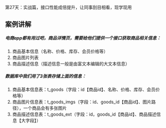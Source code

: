 第27天：实战篇，接口性能成倍提升，让同事刮目相看，现学现用
## 案例讲解
##### 电商app都有用过吧，商品详情页，需要给他们提供一个接口获取商品相关信息：
1. 商品基本信息（名称、价格、库存、会员价格等）
2. 商品图片列表
3. 商品描述信息（描述信息一般是由富文本编辑的大文本信息）

##### 数据库中我们用了3张表存储上面的信息：
1. 商品基本信息表：t_goods（字段：id【商品id】、名称、价格、库存、会员价格等）
2. 商品图片信息表：t_goods_imgs（字段：id、goods_id【商品id】、图片路径），一个商品会有多张图片
3. 商品描述信息表：t_goods_ext（字段：id，goods_id【商品id】、商品描述信息【大字段】）